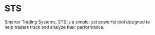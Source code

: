 # STS
Smarter Trading Systems. STS is a simple, yet powerful tool designed to help traders track and analyze their performance. 
